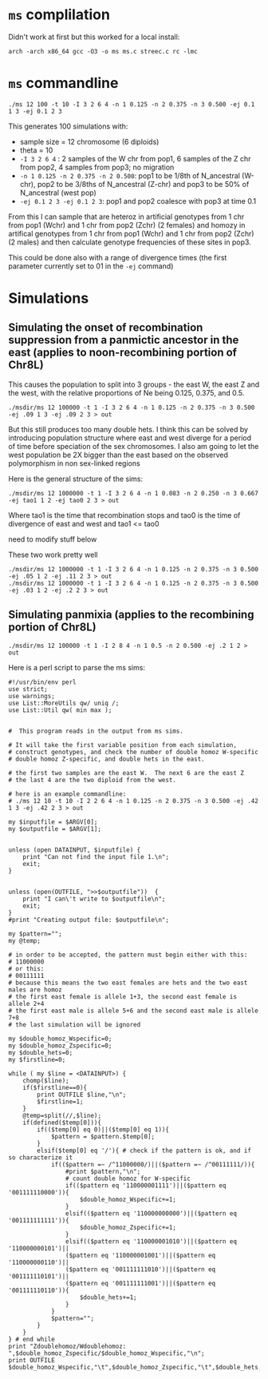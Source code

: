 # `ms` complilation
Didn't work at first but this worked for a local install:
```
arch -arch x86_64 gcc -O3 -o ms ms.c streec.c rc -lmc
```
# `ms` commandline
```
./ms 12 100 -t 10 -I 3 2 6 4 -n 1 0.125 -n 2 0.375 -n 3 0.500 -ej 0.1 1 3 -ej 0.1 2 3
```
This generates 100 simulations with:
* sample size = 12 chromosome (6 diploids)
* theta = 10
* `-I 3 2 6 4` : 2 samples of the W chr from pop1, 6 samples of the Z chr from pop2, 4 samples from pop3; no migration
* `-n 1 0.125 -n 2 0.375 -n 2 0.500`: pop1 to be 1/8th of N_ancestral (W-chr), pop2 to be 3/8ths of N_ancestral (Z-chr) and pop3 to be 50% of N_ancestral (west pop)
* `-ej 0.1 2 3 -ej 0.1 2 3`: pop1 and pop2 coalesce with pop3 at time 0.1

From this I can sample that are heteroz in artificial genotypes from 1 chr from pop1 (Wchr) and 1 chr from pop2 (Zchr) (2 females) and homozy in artifical genotypes from 1 chr from pop1 (Wchr) and 1 chr from pop2 (Zchr) (2 males) and then calculate genotype frequencies of these sites in pop3. 

This could be done also with a range of divergence times (the first parameter currently set to 01 in the `-ej` command)

# Simulations
## Simulating the onset of recombination suppression from a panmictic ancestor in the east (applies to noon-recombining portion of Chr8L) 
This causes the population to split into 3 groups - the east W, the east Z and the west, with the relative proportions of Ne being 0.125, 0.375, and 0.5.
```
./msdir/ms 12 100000 -t 1 -I 3 2 6 4 -n 1 0.125 -n 2 0.375 -n 3 0.500 -ej .09 1 3 -ej .09 2 3 > out
```
But this still produces too many double hets.  I think this can be solved by introducing population structure where east and west diverge for a period of time before speciation of the sex chromosomes. I also am going to let the west population be 2X bigger than the east based on the observed polymorphism in non sex-linked regions

Here is the general structure of the sims:
```
./msdir/ms 12 1000000 -t 1 -I 3 2 6 4 -n 1 0.083 -n 2 0.250 -n 3 0.667 -ej tao1 1 2 -ej tao0 2 3 > out
```

Where tao1 is the time that recombination stops and tao0 is the time of divergence of east and west
and
tao1 <= tao0


need to modify stuff below

These two work pretty well
```
./msdir/ms 12 1000000 -t 1 -I 3 2 6 4 -n 1 0.125 -n 2 0.375 -n 3 0.500 -ej .05 1 2 -ej .11 2 3 > out
./msdir/ms 12 1000000 -t 1 -I 3 2 6 4 -n 1 0.125 -n 2 0.375 -n 3 0.500 -ej .03 1 2 -ej .2 2 3 > out
```

## Simulating panmixia (applies to the recombining portion of Chr8L)
```
./msdir/ms 12 100000 -t 1 -I 2 8 4 -n 1 0.5 -n 2 0.500 -ej .2 1 2 > out
```
Here is a perl script to parse the ms sims:
```
#!/usr/bin/env perl
use strict;
use warnings;
use List::MoreUtils qw/ uniq /;
use List::Util qw( min max );


#  This program reads in the output from ms sims.

# It will take the first variable position from each simulation,
# construct genotypes, and check the number of double homoz W-specific
# double homoz Z-specific, and double hets in the east.

# the first two samples are the east W.  The next 6 are the east Z
# the last 4 are the two diploid from the west.

# here is an example commandline:
# ./ms 12 10 -t 10 -I 2 2 6 4 -n 1 0.125 -n 2 0.375 -n 3 0.500 -ej .42 1 3 -ej .42 2 3 > out 

my $inputfile = $ARGV[0];
my $outputfile = $ARGV[1];


unless (open DATAINPUT, $inputfile) {
	print "Can not find the input file 1.\n";
	exit;
}


unless (open(OUTFILE, ">>$outputfile"))  {
	print "I can\'t write to $outputfile\n";
	exit;
}
#print "Creating output file: $outputfile\n";

my $pattern="";
my @temp;

# in order to be accepted, the pattern must begin either with this:
# 11000000
# or this:
# 00111111
# because this means the two east females are hets and the two east males are homoz
# the first east female is allele 1+3, the second east female is allele 2+4
# the first east male is allele 5+6 and the second east male is allele 7+8 
# the last simulation will be ignored

my $double_homoz_Wspecific=0;
my $double_homoz_Zspecific=0;
my $double_hets=0;
my $firstline=0;

while ( my $line = <DATAINPUT>) {
	chomp($line);
	if($firstline==0){
		print OUTFILE $line,"\n";
		$firstline=1;
	}
	@temp=split(//,$line);
	if(defined($temp[0])){
		if(($temp[0] eq 0)||($temp[0] eq 1)){
			$pattern = $pattern.$temp[0];
		}
		elsif($temp[0] eq '/'){ # check if the pattern is ok, and if so characterize it
			if(($pattern =~ /^11000000/)||($pattern =~ /^00111111/)){
				#print $pattern,"\n";
				# count double homoz for W-specific
				if(($pattern eq '110000001111')||($pattern eq '001111110000')){
					$double_homoz_Wspecific+=1;
				}
				elsif(($pattern eq '110000000000')||($pattern eq '001111111111')){
					$double_homoz_Zspecific+=1;
				}
				elsif(($pattern eq '110000001010')||($pattern eq '110000000101')||
				($pattern eq '110000001001')||($pattern eq '110000000110')||
				($pattern eq '001111111010')||($pattern eq '001111110101')||
				($pattern eq '001111111001')||($pattern eq '001111110110')){
					$double_hets+=1;
				}
			}
			$pattern="";	
		}	
	}
} # end while
print "Zdoublehomoz/Wdoublehomoz: ",$double_homoz_Zspecific/$double_homoz_Wspecific,"\n";
print OUTFILE $double_homoz_Wspecific,"\t",$double_homoz_Zspecific,"\t",$double_hets,"\n";
```

